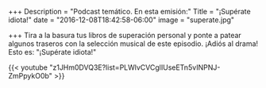 +++
Description = "Podcast temático. En esta emisión:"
Title = "¡Supérate idiota!"
date = "2016-12-08T18:42:58-06:00"
image = "superate.jpg"

+++
Tira a la basura tus libros de superación personal y ponte a patear algunos traseros con la selección musical de este episodio. ¡Adiós al drama! Esto es: "¡Supérate idiota!"

{{< youtube "z1JHm0DVQ3E?list=PLWlvCVCglIUseETn5vINPNJ-ZmPpykO0b" >}}
